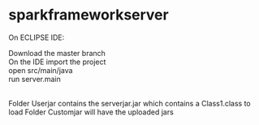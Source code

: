 # sparkframeworkserver

On ECLIPSE IDE:

Download the master branch <br />
On the IDE import the project <br />
open src/main/java <br />
run server.main <br /> <br />

Folder Userjar contains the serverjar.jar which contains a Class1.class to load
Folder Customjar will have the uploaded jars 